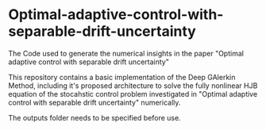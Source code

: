 # Optimal-adaptive-control-with-separable-drift-uncertainty
The Code used to generate the numerical insights in the paper "Optimal adaptive control with separable drift uncertainty"

This repository contains a basic implementation of the Deep GAlerkin Method, including it's proposed architecture to solve the fully nonlinear HJB equation of the stocahstic control problem investigated in "Optimal adaptive control with separable drift uncertainty" numerically.


The outputs folder needs to be specified before use.
